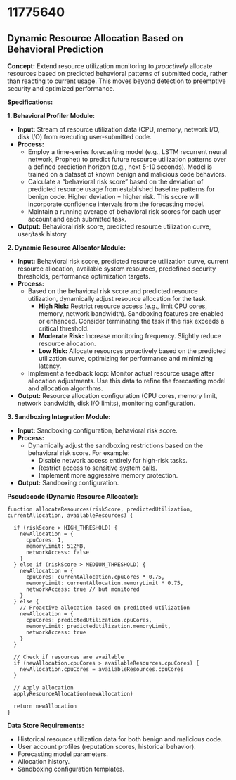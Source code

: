 # 11775640

## Dynamic Resource Allocation Based on Behavioral Prediction

**Concept:** Extend resource utilization monitoring to *proactively* allocate resources based on predicted behavioral patterns of submitted code, rather than reacting to current usage. This moves beyond detection to preemptive security and optimized performance.

**Specifications:**

**1. Behavioral Profiler Module:**

*   **Input:** Stream of resource utilization data (CPU, memory, network I/O, disk I/O) from executing user-submitted code.
*   **Process:**
    *   Employ a time-series forecasting model (e.g., LSTM recurrent neural network, Prophet) to predict future resource utilization patterns over a defined prediction horizon (e.g., next 5-10 seconds).  Model is trained on a dataset of known benign and malicious code behaviors.
    *   Calculate a “behavioral risk score” based on the deviation of predicted resource usage from established baseline patterns for benign code.  Higher deviation = higher risk.  This score will incorporate confidence intervals from the forecasting model.
    *   Maintain a running average of behavioral risk scores for each user account and each submitted task.
*   **Output:** Behavioral risk score, predicted resource utilization curve, user/task history.

**2. Dynamic Resource Allocator Module:**

*   **Input:** Behavioral risk score, predicted resource utilization curve, current resource allocation, available system resources, predefined security thresholds, performance optimization targets.
*   **Process:**
    *   Based on the behavioral risk score and predicted resource utilization, dynamically adjust resource allocation for the task.
        *   **High Risk:**  Restrict resource access (e.g., limit CPU cores, memory, network bandwidth).  Sandboxing features are enabled or enhanced. Consider terminating the task if the risk exceeds a critical threshold.
        *   **Moderate Risk:** Increase monitoring frequency.  Slightly reduce resource allocation.
        *   **Low Risk:** Allocate resources proactively based on the predicted utilization curve, optimizing for performance and minimizing latency.
    *   Implement a feedback loop: Monitor actual resource usage after allocation adjustments. Use this data to refine the forecasting model and allocation algorithms.
*   **Output:** Resource allocation configuration (CPU cores, memory limit, network bandwidth, disk I/O limits), monitoring configuration.

**3. Sandboxing Integration Module:**

*   **Input:** Sandboxing configuration, behavioral risk score.
*   **Process:**
    *   Dynamically adjust the sandboxing restrictions based on the behavioral risk score.  For example:
        *   Disable network access entirely for high-risk tasks.
        *   Restrict access to sensitive system calls.
        *   Implement more aggressive memory protection.
*   **Output:** Sandboxing configuration.

**Pseudocode (Dynamic Resource Allocator):**

```
function allocateResources(riskScore, predictedUtilization, currentAllocation, availableResources) {

  if (riskScore > HIGH_THRESHOLD) {
    newAllocation = {
      cpuCores: 1,
      memoryLimit: 512MB,
      networkAccess: false
    }
  } else if (riskScore > MEDIUM_THRESHOLD) {
    newAllocation = {
      cpuCores: currentAllocation.cpuCores * 0.75,
      memoryLimit: currentAllocation.memoryLimit * 0.75,
      networkAccess: true // but monitored
    }
  } else {
    // Proactive allocation based on predicted utilization
    newAllocation = {
      cpuCores: predictedUtilization.cpuCores,
      memoryLimit: predictedUtilization.memoryLimit,
      networkAccess: true
    }
  }

  // Check if resources are available
  if (newAllocation.cpuCores > availableResources.cpuCores) {
    newAllocation.cpuCores = availableResources.cpuCores
  }

  // Apply allocation
  applyResourceAllocation(newAllocation)

  return newAllocation
}
```

**Data Store Requirements:**

*   Historical resource utilization data for both benign and malicious code.
*   User account profiles (reputation scores, historical behavior).
*   Forecasting model parameters.
*   Allocation history.
*   Sandboxing configuration templates.